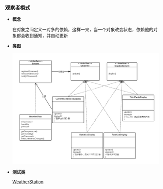 ### 观察者模式

- **概念**
  
  在对象之间定义一对多的依赖，这样一来，当一个对象改变状态，依赖他的对象都会收到通知，并自动更新
 
- **类图**
  
  ![类图在这里](https://github.com/wzqwsrf/design-patterns/blob/master/pictures/observer.png)

- **测试类**

  [WeatherStation](https://github.com/wzqwsrf/design-patterns/blob/master/src/com/design/pattern/observer/WeatherStation.java)